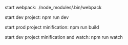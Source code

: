 start webpack:
./node_modules/.bin/webpack

start dev project:
npm run dev

start prod project minification:
npm run build

start dev project minification and watch:
npm run watch
